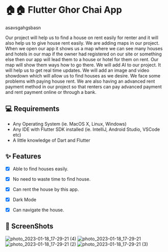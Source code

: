 # 🏠🏠 Flutter Ghor Chai App
asavsgahgsbasn

Our project will help us to find a house on rent easily for renter and it will also help us to give house rent easily. We are adding maps in our project. When we open our app it shows us a map where we can see many houses and hotels in our map if the owner had registered on our site or something else then our app will lead them to a house or hotel for them on rent. Our map will show them ways how to go there. We will add AI to our project. It will help us to get real time updates. We will add an image and video showdown which will allow us to find houses as we desire. We face some problems with paying house rent. We are also having an advanced rent payment method in our project so that renters can pay advanced payment and rent payment online or through a bank.

## 💻 Requirements

- Any Operating System (ie. MacOS X, Linux, Windows)
- Any IDE with Flutter SDK installed (ie. IntelliJ, Android Studio, VSCode etc)
- A little knowledge of Dart and Flutter

## ✨ Features

- [x] Able to find houses easily.
- [x] No need to waste time to find house.
- [x] Can rent the house by this app.
- [x] Dark Mode
- [x] Can navigate the house. 


## 📸 ScreenShots

![photo_2023-01-18_17-29-21 (4)](https://user-images.githubusercontent.com/79445891/213160466-86e61621-0ad6-45da-a9fd-caa9bc018221.jpg)
![photo_2023-01-18_17-29-21](https://user-images.githubusercontent.com/79445891/213160471-f06cf246-dcb5-405c-a3a3-a1d80a7d92c5.jpg)
![photo_2023-01-18_17-29-21 (2)](https://user-images.githubusercontent.com/79445891/213160476-c88d8c4a-a104-4c94-a05b-31bb880024cf.jpg)
![photo_2023-01-18_17-29-21 (3)](https://user-images.githubusercontent.com/79445891/213160482-a8ff13fb-de7c-4993-b2e3-e3b104f7fb0f.jpg)
